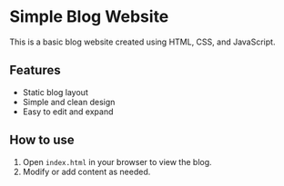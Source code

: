 
# Simple Blog Website

This is a basic blog website created using HTML, CSS, and JavaScript.

## Features

- Static blog layout
- Simple and clean design
- Easy to edit and expand

## How to use

1. Open `index.html` in your browser to view the blog.
2. Modify or add content as needed.
